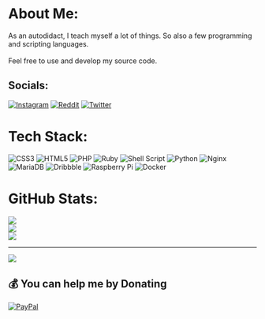 # About Me:
As an autodidact, I teach myself a lot of things. So also a few programming and scripting languages.<br><br>Feel free to use and develop my source code.


## Socials:
[![Instagram](https://img.shields.io/badge/Instagram-%23E4405F.svg?logo=Instagram&logoColor=white)](https://instagram.com/maik_wi) [![Reddit](https://img.shields.io/badge/Reddit-%23FF4500.svg?logo=Reddit&logoColor=white)](https://reddit.com/user/maikio) [![Twitter](https://img.shields.io/badge/Twitter-%231DA1F2.svg?logo=Twitter&logoColor=white)](https://twitter.com/maik_wi) 

# Tech Stack:
![CSS3](https://img.shields.io/badge/css3-%231572B6.svg?style=for-the-badge&logo=css3&logoColor=white) ![HTML5](https://img.shields.io/badge/html5-%23E34F26.svg?style=for-the-badge&logo=html5&logoColor=white) ![PHP](https://img.shields.io/badge/php-%23777BB4.svg?style=for-the-badge&logo=php&logoColor=white) ![Ruby](https://img.shields.io/badge/ruby-%23CC342D.svg?style=for-the-badge&logo=ruby&logoColor=white) ![Shell Script](https://img.shields.io/badge/shell_script-%23121011.svg?style=for-the-badge&logo=gnu-bash&logoColor=white) ![Python](https://img.shields.io/badge/python-3670A0?style=for-the-badge&logo=python&logoColor=ffdd54) ![Nginx](https://img.shields.io/badge/nginx-%23009639.svg?style=for-the-badge&logo=nginx&logoColor=white) ![MariaDB](https://img.shields.io/badge/MariaDB-003545?style=for-the-badge&logo=mariadb&logoColor=white) ![Dribbble](https://img.shields.io/badge/Dribbble-EA4C89?style=for-the-badge&logo=dribbble&logoColor=white) ![Raspberry Pi](https://img.shields.io/badge/-RaspberryPi-C51A4A?style=for-the-badge&logo=Raspberry-Pi) ![Docker](https://img.shields.io/badge/docker-%230db7ed.svg?style=for-the-badge&logo=docker&logoColor=white)
# GitHub Stats:
![](https://github-readme-stats.vercel.app/api?username=Maik-wi&theme=dark&hide_border=true&include_all_commits=true&count_private=false)<br/>
![](https://github-readme-streak-stats.herokuapp.com/?user=Maik-wi&theme=dark&hide_border=true)<br/>
![](https://github-readme-stats.vercel.app/api/top-langs/?username=Maik-wi&theme=dark&hide_border=true&include_all_commits=true&count_private=false&layout=compact)

---
[![](https://visitcount.itsvg.in/api?id=Maik-wi&icon=0&color=11)](https://visitcount.itsvg.in)

  ## 💰 You can help me by Donating
  [![PayPal](https://img.shields.io/badge/PayPal-00457C?style=for-the-badge&logo=paypal&logoColor=white)](https://paypal.me/maik) 
